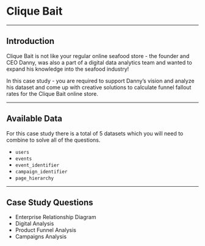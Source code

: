 # Clique Bait

---

## Introduction

Clique Bait is not like your regular online seafood store - the founder and CEO Danny, was also a part of a digital data analytics team and wanted to expand his knowledge into the seafood industry!

In this case study - you are required to support Danny’s vision and analyze his dataset and come up with creative solutions to calculate funnel fallout rates for the Clique Bait online store.

---

## Available Data

For this case study there is a total of 5 datasets which you will need to combine to solve all of the questions.
* `users`
* `events`
* `event_identifier`
* `campaign_identifier`
* `page_hierarchy`

---

## Case Study Questions

* Enterprise Relationship Diagram
* Digital Analysis
* Product Funnel Analysis
* Campaigns Analysis